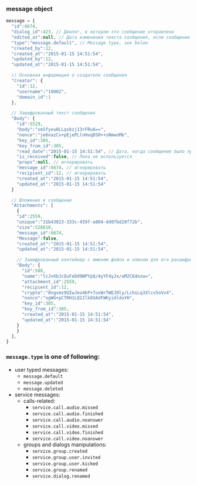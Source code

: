 ### message object
```javascript
message = {
  "id":6674,
  "dialog_id":423, // Диалог, в котором это сообщение отправлено
  "edited_at":null, // Дата изменения текста сообщения, если сообщение было отредактировано
  "type":"message.default", // Message type, see below
  "created_by":12,
  "created_at":"2015-01-15 14:51:54",
  "updated_by":12,
  "updated_at":"2015-01-15 14:51:54",

  // Основная информация о создателе сообщения
  "Creator": {
    "id":12,
    "username":"10002",
    "domain_id":1
  },

  // Зашифрованный текст сообщения
  "Body": {
    "id":5529,
    "body":"smSfyeu8LLqsbzj13rFRuA==",
    "nonce":"je6nazCv+pEjePLlnHvqDS0++sNmwnMb",
    "key_id":305,
    "key_from_id":305,
    "read_date":"2015-01-15 14:51:54", // Дата, когда сообщение было прочитано
    "is_received":false, // Пока не используется
    "props":null, // игнорировать
    "message_id":6674, // игнорировать
    "recipient_id":12, // игнорировать
    "created_at":"2015-01-15 14:51:54",
    "updated_at":"2015-01-15 14:51:54"
  }

  // Вложения в сообщение
  "Attachments": [
    {
    "id":2559,
    "unique":"31b43023-333c-459f-a804-dd07bd28f72b",
    "size":528610,
    "message_id":6674,
    "Message":false,
    "created_at":"2015-01-15 14:51:54",
    "updated_at":"2015-01-15 14:51:54",

    // Зашифрованный контейнер с именем файла и ключом для его расшифровки
    "Body": {
      "id":508,
      "name":"lcJvXbJcQuFeDd9WPYpQ/4yYF4yJx/aM2C64nzw=",
      "attachment_id":2559,
      "recipient_id":12,
      "crypto":"8ngvmz9UIwJeo4kP+7oxWrTWEJOly/LchiLq3Xlcv5oVv4",
      "nonce":"ogWG+pCTRH1LQ1IlkOUAdFWKyidlduYH",
      "key_id":305,
      "key_from_id":305,
      "created_at":"2015-01-15 14:51:54",
      "updated_at":"2015-01-15 14:51:54"
    }
    }
  ],
}
```

### `message.type` is one of following:
  - user typed messages:
      - `message.default`
      - `message.updated`
      - `message.deleted`
  - service messages:
      + calls-related:
          - `service.call.audio.missed`
          - `service.call.audio.finished`
          - `service.call.audio.noanswer`
          - `service.call.video.missed`
          - `service.call.video.finished`
          - `service.call.video.noanswer`
      * groups and dialogs manipulations:
          - `service.group.created`
          - `service.group.user.invited`
          - `service.group.user.kicked`
          - `service.group.renamed`
          - `service.dialog.renamed`
